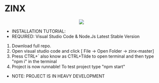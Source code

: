 <h1>ZINX</h1>
<p align="center">
    <img src="https://github.com/Veycade/Zinx/assets/144595195/431f4e4a-a515-4ae8-8dae-8ab339f416f6">
</p>

- INSTALLATION TUTORIAL:
- REQUIRED: Visual Studio Code & Node.Js Latest Stable Version

1. Download full repo.
2. Open visual studio code and click [ File -> Open Folder -> zinx-master]
3. Press CTRL+` also know as CTRL+Tilde to open terminal and then type "npm i" in the terminal
4. Project is now runnable! To test project type "npm start"

- NOTE: PROJECT IS IN HEAVY DEVELOPMENT
